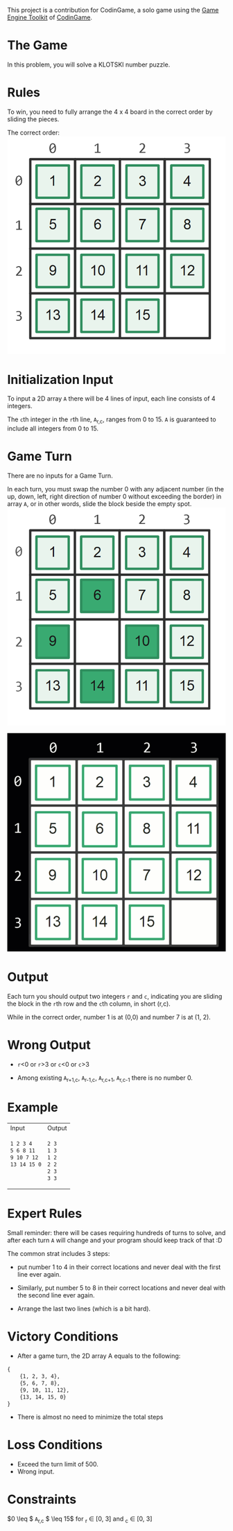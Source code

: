 This project is a contribution for CodinGame, a solo game using the [Game Engine Toolkit](https://www.codingame.com/playgrounds/25775/codingame-sdk-documentation/introduction) of [CodinGame](https://www.codingame.com/).

# The Game
In this problem, you will solve a KLOTSKI number puzzle. 

# Rules
To win, you need to fully arrange the 4 x 4 board in the correct order by sliding the pieces.

The correct order:
![](src/main/resources/view/assets/source1.png)

# Initialization Input
To input a 2D array `A` there will be 4 lines of input, each line consists of 4 integers.

The `c`th integer in the `r`th line, `A`<sub>r,c</sub>, ranges from 0 to 15. `A` is guaranteed to include all integers from 0 to 15. 

# Game Turn

There are no inputs for a Game Turn.

In each turn, you must swap the number 0 with any adjacent number (in the up, down, left, right direction of number 0 without exceeding the border) in array `A`, or in other words, slide the block beside the empty spot.
![](src/main/resources/view/assets/source2.png)

![](src/main/resources/view/assets/example.gif)

# Output

Each turn you should output two integers `r` and `c`, indicating you are sliding the block in the `r`th row and the `c`th column, in short (r,c).

While in the correct order, number 1 is at (0,0) and number 7 is at (1, 2).


# Wrong Output

- `r`<0 or `r`>3 or `c`<0 or `c`>3 

- Among existing `A`<sub>r+1,c</sub>, `A`<sub>r-1,c</sub>, `A`<sub>r,c+1</sub>, `A`<sub>r,c-1</sub> there is no number 0.

# Example


<table style="width:100% ;height:100%">
<tr>
<td> Input </td> <td> Output </td>
</tr>
<tr>
<td  valign="top"> 

```
1 2 3 4
5 6 8 11
9 10 7 12
13 14 15 0
```

</td>
<td>

```
2 3
1 3
1 2
2 2
2 3
3 3
```

</td>
</tr>
</table>

# Expert Rules 

Small reminder: there will be cases requiring hundreds of turns to solve, and after each turn `A` will change and your program should keep track of that :D

The common strat includes 3 steps:

- put number 1 to 4 in their correct locations and never deal with the first line ever again. 

- Similarly, put number 5 to 8 in their correct locations and never deal with the second line ever again. 

- Arrange the last two lines (which is a bit hard). 

# Victory Conditions
- After a game turn, the 2D array A equals to the following:
```
{
    {1, 2, 3, 4},
    {5, 6, 7, 8},
    {9, 10, 11, 12},
    {13, 14, 15, 0}
} 
```
- There is almost no need to minimize the total steps

# Loss Conditions

- Exceed the turn limit of 500.
- Wrong input.

# Constraints

$0 \leq $ `A`<sub>r,c</sub> $ \leq 15$ for <sub>r</sub> ∈ [0, 3] and <sub>c</sub> ∈ [0, 3]
